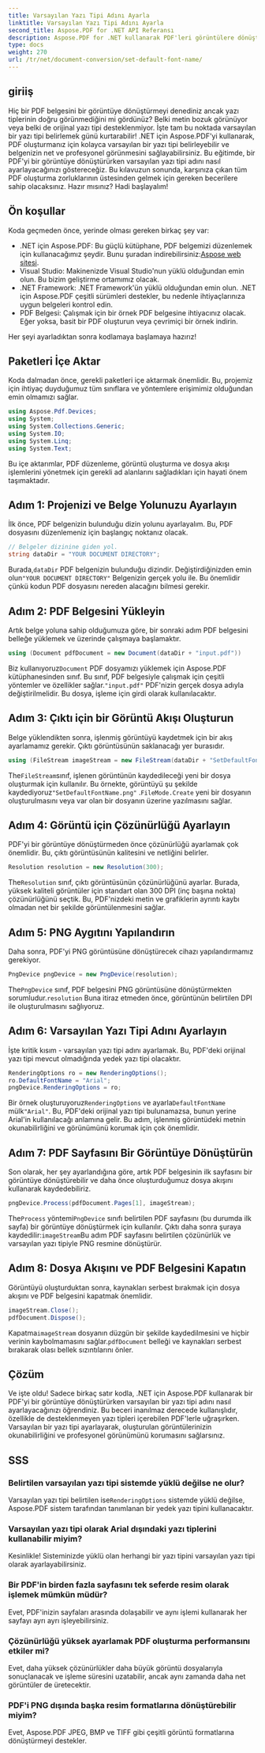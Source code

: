 ```yaml
---
title: Varsayılan Yazı Tipi Adını Ayarla
linktitle: Varsayılan Yazı Tipi Adını Ayarla
second_title: Aspose.PDF for .NET API Referansı
description: Aspose.PDF for .NET kullanarak PDF'leri görüntülere dönüştürürken varsayılan yazı tipi adının nasıl ayarlanacağını öğrenin. Bu kılavuz ön koşulları, adım adım talimatları ve SSS'leri kapsar.
type: docs
weight: 270
url: /tr/net/document-conversion/set-default-font-name/
---
```

## giriiş

Hiç bir PDF belgesini bir görüntüye dönüştürmeyi denediniz ancak yazı tiplerinin doğru görünmediğini mi gördünüz? Belki metin bozuk görünüyor veya belki de orijinal yazı tipi desteklenmiyor. İşte tam bu noktada varsayılan bir yazı tipi belirlemek günü kurtarabilir! .NET için Aspose.PDF'yi kullanarak, PDF oluşturmanız için kolayca varsayılan bir yazı tipi belirleyebilir ve belgenizin net ve profesyonel görünmesini sağlayabilirsiniz. Bu eğitimde, bir PDF'yi bir görüntüye dönüştürürken varsayılan yazı tipi adını nasıl ayarlayacağınızı göstereceğiz. Bu kılavuzun sonunda, karşınıza çıkan tüm PDF oluşturma zorluklarının üstesinden gelmek için gereken becerilere sahip olacaksınız. Hazır mısınız? Hadi başlayalım!

## Ön koşullar

Koda geçmeden önce, yerinde olması gereken birkaç şey var:

- .NET için Aspose.PDF: Bu güçlü kütüphane, PDF belgemizi düzenlemek için kullanacağımız şeydir. Bunu şuradan indirebilirsiniz:[Aspose web sitesi](https://releases.aspose.com/pdf/net/).
- Visual Studio: Makinenizde Visual Studio'nun yüklü olduğundan emin olun. Bu bizim geliştirme ortamımız olacak.
- .NET Framework: .NET Framework'ün yüklü olduğundan emin olun. .NET için Aspose.PDF çeşitli sürümleri destekler, bu nedenle ihtiyaçlarınıza uygun belgeleri kontrol edin.
- PDF Belgesi: Çalışmak için bir örnek PDF belgesine ihtiyacınız olacak. Eğer yoksa, basit bir PDF oluşturun veya çevrimiçi bir örnek indirin.

Her şeyi ayarladıktan sonra kodlamaya başlamaya hazırız!

## Paketleri İçe Aktar

Koda dalmadan önce, gerekli paketleri içe aktarmak önemlidir. Bu, projemiz için ihtiyaç duyduğumuz tüm sınıflara ve yöntemlere erişimimiz olduğundan emin olmamızı sağlar.

```csharp
using Aspose.Pdf.Devices;
using System;
using System.Collections.Generic;
using System.IO;
using System.Linq;
using System.Text;
```

Bu içe aktarımlar, PDF düzenleme, görüntü oluşturma ve dosya akışı işlemlerini yönetmek için gerekli ad alanlarını sağladıkları için hayati önem taşımaktadır.

## Adım 1: Projenizi ve Belge Yolunuzu Ayarlayın

İlk önce, PDF belgenizin bulunduğu dizin yolunu ayarlayalım. Bu, PDF dosyasını düzenlemeniz için başlangıç noktanız olacak.

```csharp
// Belgeler dizinine giden yol.
string dataDir = "YOUR DOCUMENT DIRECTORY";
```
 Burada,`dataDir` PDF belgenizin bulunduğu dizindir. Değiştirdiğinizden emin olun`"YOUR DOCUMENT DIRECTORY"` Belgenizin gerçek yolu ile. Bu önemlidir çünkü kodun PDF dosyasını nereden alacağını bilmesi gerekir.

## Adım 2: PDF Belgesini Yükleyin

Artık belge yoluna sahip olduğumuza göre, bir sonraki adım PDF belgesini belleğe yüklemek ve üzerinde çalışmaya başlamaktır.

```csharp
using (Document pdfDocument = new Document(dataDir + "input.pdf"))
```
 Biz kullanıyoruz`Document` PDF dosyamızı yüklemek için Aspose.PDF kütüphanesinden sınıf. Bu sınıf, PDF belgesiyle çalışmak için çeşitli yöntemler ve özellikler sağlar.`"input.pdf"` PDF'nizin gerçek dosya adıyla değiştirilmelidir. Bu dosya, işleme için girdi olarak kullanılacaktır.

## Adım 3: Çıktı için bir Görüntü Akışı Oluşturun

Belge yüklendikten sonra, işlenmiş görüntüyü kaydetmek için bir akış ayarlamamız gerekir. Çıktı görüntüsünün saklanacağı yer burasıdır.

```csharp
using (FileStream imageStream = new FileStream(dataDir + "SetDefaultFontName.png", FileMode.Create))
```
 The`FileStream`sınıf, işlenen görüntünün kaydedileceği yeni bir dosya oluşturmak için kullanılır. Bu örnekte, görüntüyü şu şekilde kaydediyoruz`"SetDefaultFontName.png"` .`FileMode.Create` yeni bir dosyanın oluşturulmasını veya var olan bir dosyanın üzerine yazılmasını sağlar.

## Adım 4: Görüntü için Çözünürlüğü Ayarlayın

PDF'yi bir görüntüye dönüştürmeden önce çözünürlüğü ayarlamak çok önemlidir. Bu, çıktı görüntüsünün kalitesini ve netliğini belirler.

```csharp
Resolution resolution = new Resolution(300);
```
 The`Resolution` sınıf, çıktı görüntüsünün çözünürlüğünü ayarlar. Burada, yüksek kaliteli görüntüler için standart olan 300 DPI (inç başına nokta) çözünürlüğünü seçtik. Bu, PDF'nizdeki metin ve grafiklerin ayrıntı kaybı olmadan net bir şekilde görüntülenmesini sağlar.

## Adım 5: PNG Aygıtını Yapılandırın

Daha sonra, PDF'yi PNG görüntüsüne dönüştürecek cihazı yapılandırmamız gerekiyor.

```csharp
PngDevice pngDevice = new PngDevice(resolution);
```
 The`PngDevice` sınıf, PDF belgesini PNG görüntüsüne dönüştürmekten sorumludur.`resolution` Buna itiraz etmeden önce, görüntünün belirtilen DPI ile oluşturulmasını sağlıyoruz.

## Adım 6: Varsayılan Yazı Tipi Adını Ayarlayın

İşte kritik kısım - varsayılan yazı tipi adını ayarlamak. Bu, PDF'deki orijinal yazı tipi mevcut olmadığında yedek yazı tipi olacaktır.

```csharp
RenderingOptions ro = new RenderingOptions();
ro.DefaultFontName = "Arial";
pngDevice.RenderingOptions = ro;
```
 Bir örnek oluşturuyoruz`RenderingOptions` ve ayarla`DefaultFontName` mülk`"Arial"`. Bu, PDF'deki orijinal yazı tipi bulunamazsa, bunun yerine Arial'in kullanılacağı anlamına gelir. Bu adım, işlenmiş görüntüdeki metnin okunabilirliğini ve görünümünü korumak için çok önemlidir.

## Adım 7: PDF Sayfasını Bir Görüntüye Dönüştürün

Son olarak, her şey ayarlandığına göre, artık PDF belgesinin ilk sayfasını bir görüntüye dönüştürebilir ve daha önce oluşturduğumuz dosya akışını kullanarak kaydedebiliriz.

```csharp
pngDevice.Process(pdfDocument.Pages[1], imageStream);
```
 The`Process` yöntemi`PngDevice` sınıfı belirtilen PDF sayfasını (bu durumda ilk sayfa) bir görüntüye dönüştürmek için kullanılır. Çıktı daha sonra şuraya kaydedilir:`imageStream`Bu adım PDF sayfasını belirtilen çözünürlük ve varsayılan yazı tipiyle PNG resmine dönüştürür.

## Adım 8: Dosya Akışını ve PDF Belgesini Kapatın

Görüntüyü oluşturduktan sonra, kaynakları serbest bırakmak için dosya akışını ve PDF belgesini kapatmak önemlidir.

```csharp
imageStream.Close();
pdfDocument.Dispose();
```
Kapatma`imageStream` dosyanın düzgün bir şekilde kaydedilmesini ve hiçbir verinin kaybolmamasını sağlar.`pdfDocument` belleği ve kaynakları serbest bırakarak olası bellek sızıntılarını önler.

## Çözüm

Ve işte oldu! Sadece birkaç satır kodla, .NET için Aspose.PDF kullanarak bir PDF'yi bir görüntüye dönüştürürken varsayılan bir yazı tipi adını nasıl ayarlayacağınızı öğrendiniz. Bu beceri inanılmaz derecede kullanışlıdır, özellikle de desteklenmeyen yazı tipleri içerebilen PDF'lerle uğraşırken. Varsayılan bir yazı tipi ayarlayarak, oluşturulan görüntülerinizin okunabilirliğini ve profesyonel görünümünü korumasını sağlarsınız.

## SSS

### Belirtilen varsayılan yazı tipi sistemde yüklü değilse ne olur?
 Varsayılan yazı tipi belirtilen ise`RenderingOptions` sistemde yüklü değilse, Aspose.PDF sistem tarafından tanımlanan bir yedek yazı tipini kullanacaktır.

### Varsayılan yazı tipi olarak Arial dışındaki yazı tiplerini kullanabilir miyim?
Kesinlikle! Sisteminizde yüklü olan herhangi bir yazı tipini varsayılan yazı tipi olarak ayarlayabilirsiniz.

### Bir PDF'in birden fazla sayfasını tek seferde resim olarak işlemek mümkün müdür?
Evet, PDF'inizin sayfaları arasında dolaşabilir ve aynı işlemi kullanarak her sayfayı ayrı ayrı işleyebilirsiniz.

### Çözünürlüğü yüksek ayarlamak PDF oluşturma performansını etkiler mi?
Evet, daha yüksek çözünürlükler daha büyük görüntü dosyalarıyla sonuçlanacak ve işleme süresini uzatabilir, ancak aynı zamanda daha net görüntüler de üretecektir.

### PDF'i PNG dışında başka resim formatlarına dönüştürebilir miyim?
Evet, Aspose.PDF JPEG, BMP ve TIFF gibi çeşitli görüntü formatlarına dönüştürmeyi destekler.